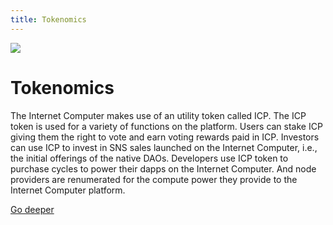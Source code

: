 ```yaml
---
title: Tokenomics
---
```


![](/img/how-it-works/tokenomics.600.jpg)

# Tokenomics

The Internet Computer makes use of an utility token called ICP. The ICP token is used for a variety of functions on the platform. Users can stake ICP giving them the right to vote and earn voting rewards paid in ICP. Investors can use ICP to invest in SNS sales launched on the Internet Computer, i.e., the initial offerings of the native DAOs. Developers use ICP token to purchase cycles to power their dapps on the Internet Computer. And node providers are renumerated for the compute power they provide to the Internet Computer platform. 

[Go deeper](/how-it-works/tokenomics/)
